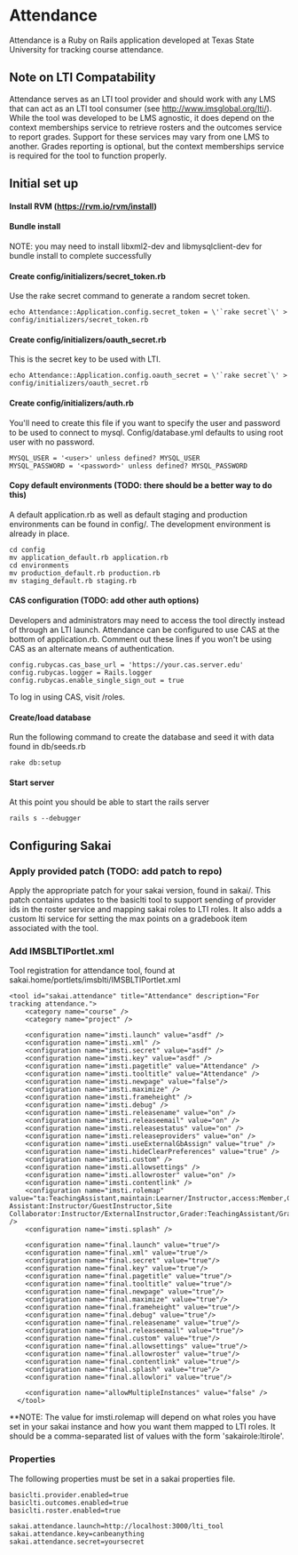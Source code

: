 # Attendance
Attendance is a Ruby on Rails application developed at Texas State University for tracking course attendance.

## Note on LTI Compatability
Attendance serves as an LTI tool provider and should work with any LMS that can act as an LTI tool consumer (see http://www.imsglobal.org/lti/). While the tool was developed to be LMS agnostic, it does depend on the context memberships service to retrieve rosters and the outcomes service to report grades. Support for these services may vary from one LMS to another. Grades reporting is optional, but the context memberships service is required for the tool to function properly.

## Initial set up

#### Install RVM (https://rvm.io/rvm/install)

#### Bundle install

NOTE: you may need to install libxml2-dev and libmysqlclient-dev for bundle install to complete successfully

#### Create config/initializers/secret_token.rb
Use the rake secret command to generate a random secret token.
```
echo Attendance::Application.config.secret_token = \'`rake secret`\' > config/initializers/secret_token.rb
```

#### Create config/initializers/oauth_secret.rb 
This is the secret key to be used with LTI.
```
echo Attendance::Application.config.oauth_secret = \'`rake secret`\' > config/initializers/oauth_secret.rb
```

#### Create config/initializers/auth.rb
You'll need to create this file if you want to specify the user and password to be used to connect to mysql. Config/database.yml defaults to using root user with no password.
```
MYSQL_USER = '<user>' unless defined? MYSQL_USER
MYSQL_PASSWORD = '<password>' unless defined? MYSQL_PASSWORD
```

#### Copy default environments (TODO: there should be a better way to do this)
A default application.rb as well as default staging and production environments can be found in config/. The development environment is already in place.
```
cd config
mv application_default.rb application.rb
cd environments
mv production_default.rb production.rb
mv staging_default.rb staging.rb
```

#### CAS configuration (TODO: add other auth options)
Developers and administrators may need to access the tool directly instead of through an LTI launch. Attendance can be configured to use CAS at the bottom of application.rb. Comment out these lines if you won't be using CAS as an alternate means of authentication.

```
config.rubycas.cas_base_url = 'https://your.cas.server.edu'
config.rubycas.logger = Rails.logger
config.rubycas.enable_single_sign_out = true
```
To log in using CAS, visit /roles.

#### Create/load database

Run the following command to create the database and seed it with data found in db/seeds.rb

```
rake db:setup
```

#### Start server

At this point you should be able to start the rails server

```
rails s --debugger
```

## Configuring Sakai

### Apply provided patch (TODO: add patch to repo)
Apply the appropriate patch for your sakai version, found in sakai/. This patch contains updates to the basiclti tool to support sending of provider ids in the roster service and mapping sakai roles to LTI roles. It also adds a custom lti service for setting the max points on a gradebook item associated with the tool.

### Add IMSBLTIPortlet.xml
Tool registration for attendance tool, found at sakai.home/portlets/imsblti/IMSBLTIPortlet.xml
```
<tool id="sakai.attendance" title="Attendance" description="For tracking attendance.">
    <category name="course" />
    <category name="project" />

    <configuration name="imsti.launch" value="asdf" />
    <configuration name="imsti.xml" />
    <configuration name="imsti.secret" value="asdf" />
    <configuration name="imsti.key" value="asdf" />
    <configuration name="imsti.pagetitle" value="Attendance" />
    <configuration name="imsti.tooltitle" value="Attendance" />
    <configuration name="imsti.newpage" value="false"/>
    <configuration name="imsti.maximize" />
    <configuration name="imsti.frameheight" />
    <configuration name="imsti.debug" />
    <configuration name="imsti.releasename" value="on" />
    <configuration name="imsti.releaseemail" value="on" />
    <configuration name="imsti.releasestatus" value="on" />
    <configuration name="imsti.releaseproviders" value="on" />
    <configuration name="imsti.useExternalGbAssign" value="true" />
    <configuration name="imsti.hideClearPreferences" value="true" />
    <configuration name="imsti.custom" />
    <configuration name="imsti.allowsettings" />
    <configuration name="imsti.allowroster" value="on" />
    <configuration name="imsti.contentlink" />
    <configuration name="imsti.rolemap" value="ta:TeachingAssistant,maintain:Learner/Instructor,access:Member,Guest:Learner/GuestLearner,Site Assistant:Instructor/GuestInstructor,Site Collaborator:Instructor/ExternalInstructor,Grader:TeachingAssistant/Grader" />
    <configuration name="imsti.splash" />

    <configuration name="final.launch" value="true"/>
    <configuration name="final.xml" value="true"/>
    <configuration name="final.secret" value="true"/>
    <configuration name="final.key" value="true"/>
    <configuration name="final.pagetitle" value="true"/>
    <configuration name="final.tooltitle" value="true"/>
    <configuration name="final.newpage" value="true"/>
    <configuration name="final.maximize" value="true"/>
    <configuration name="final.frameheight" value="true"/>
    <configuration name="final.debug" value="true"/>
    <configuration name="final.releasename" value="true"/>
    <configuration name="final.releaseemail" value="true"/>
    <configuration name="final.custom" value="true"/>
    <configuration name="final.allowsettings" value="true"/>
    <configuration name="final.allowroster" value="true"/>
    <configuration name="final.contentlink" value="true"/>
    <configuration name="final.splash" value="true"/>
    <configuration name="final.allowlori" value="true"/>

    <configuration name="allowMultipleInstances" value="false" />
  </tool>
  ```
  
**NOTE: The value for imsti.rolemap will depend on what roles you have set in your sakai instance and how you want them mapped to LTI roles. It should be a comma-separated list of values with the form 'sakairole:ltirole'.

### Properties
The following properties must be set in a sakai properties file.
```
basiclti.provider.enabled=true
basiclti.outcomes.enabled=true
basiclti.roster.enabled=true

sakai.attendance.launch=http://localhost:3000/lti_tool
sakai.attendance.key=canbeanything
sakai.attendance.secret=yoursecret
```
